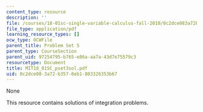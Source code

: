 ```yaml
---
content_type: resource
description: ''
file: /courses/18-01sc-single-variable-calculus-fall-2010/0c2dce083a72b3578eb1803326353b67_MIT18_01SC_pset3sol.pdf
file_type: application/pdf
learning_resource_types: []
ocw_type: OCWFile
parent_title: Problem Set 5
parent_type: CourseSection
parent_uid: 97254795-b765-e86a-aa7a-43d7e75579c3
resourcetype: Document
title: MIT18_01SC_pset3sol.pdf
uid: 0c2dce08-3a72-b357-8eb1-803326353b67
---
```

None

This resource contains solutions of integration problems. 